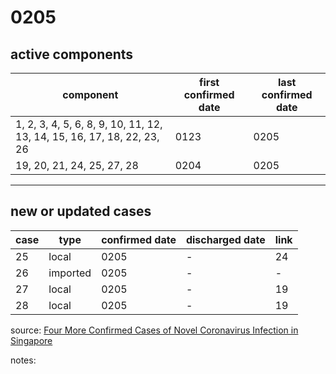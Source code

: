 # 0205

## active components

| component | first confirmed date | last confirmed date |
| - | - | - |
| 1, 2, 3, 4, 5, 6, 8, 9, 10, 11, 12, 13, 14, 15, 16, 17, 18, 22, 23, 26 | 0123 | 0205 |
| 19, 20, 21, 24, 25, 27, 28 | 0204 | 0205 |

---

## new or updated cases

| case | type | confirmed date | discharged date | link
| - | - | - | - | - |
| 25 | local | 0205 | - | 24 |
| 26 | imported | 0205 | - | - |
| 27 | local | 0205 | - | 19 |
| 28 | local | 0205 | - | 19 |

source: [Four More Confirmed Cases of Novel Coronavirus Infection in Singapore](https://www.moh.gov.sg/news-highlights/details/four-more-confirmed-cases-of-novel-coronavirus-infection-in-singapore)

notes:

